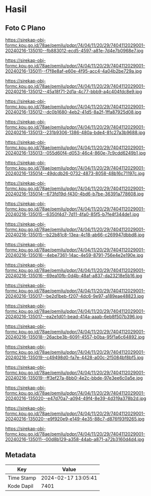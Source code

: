 # Hasil

## Foto C Plano

https://sirekap-obj-formc.kpu.go.id/78ae/pemilu/pdpr/74/04/11/20/29/7404112029001-20240216-135010--fb883012-ecd5-4597-a81e-7d4e7b0968e7.jpg

https://sirekap-obj-formc.kpu.go.id/78ae/pemilu/pdpr/74/04/11/20/29/7404112029001-20240216-135011--f7f8e8af-e60e-4f95-acc4-4a04b2be729a.jpg

https://sirekap-obj-formc.kpu.go.id/78ae/pemilu/pdpr/74/04/11/20/29/7404112029001-20240216-135012--45a18f71-2d1a-4c77-bbb9-a4c404fdc8e9.jpg

https://sirekap-obj-formc.kpu.go.id/78ae/pemilu/pdpr/74/04/11/20/29/7404112029001-20240216-135012--dc0b1680-4eb2-41d5-8a2f-1ffa87925d08.jpg

https://sirekap-obj-formc.kpu.go.id/78ae/pemilu/pdpr/74/04/11/20/29/7404112029001-20240216-135013--231b9306-1386-480a-bde4-81c27a3b9688.jpg

https://sirekap-obj-formc.kpu.go.id/78ae/pemilu/pdpr/74/04/11/20/29/7404112029001-20240216-135013--055d60f4-d053-46c4-860e-7c9cdd6249b1.jpg

https://sirekap-obj-formc.kpu.go.id/78ae/pemilu/pdpr/74/04/11/20/29/7404112029001-20240216-135014--49dcdb26-0732-4873-8058-48b16c71197c.jpg

https://sirekap-obj-formc.kpu.go.id/78ae/pemilu/pdpr/74/04/11/20/29/7404112029001-20240216-135014--673fd19d-f430-4bd6-b7be-36391a778608.jpg

https://sirekap-obj-formc.kpu.go.id/78ae/pemilu/pdpr/74/04/11/20/29/7404112029001-20240216-135015--6350f4d7-7d11-4fa0-85f5-b7fe4f344de1.jpg

https://sirekap-obj-formc.kpu.go.id/78ae/pemilu/pdpr/74/04/11/20/29/7404112029001-20240216-135015--b22b81c8-13ea-4c18-ab66-c269947dbbd8.jpg

https://sirekap-obj-formc.kpu.go.id/78ae/pemilu/pdpr/74/04/11/20/29/7404112029001-20240216-135016--4ebe7361-14ac-4e59-8791-756e4e2e190e.jpg

https://sirekap-obj-formc.kpu.go.id/78ae/pemilu/pdpr/74/04/11/20/29/7404112029001-20240216-135016--69ea10fb-0d4b-48af-a837-da23218e5b16.jpg

https://sirekap-obj-formc.kpu.go.id/78ae/pemilu/pdpr/74/04/11/20/29/7404112029001-20240216-135017--be2d1beb-f207-4dc6-9e97-a189eae48823.jpg

https://sirekap-obj-formc.kpu.go.id/78ae/pemilu/pdpr/74/04/11/20/29/7404112029001-20240216-135017--ea2e1d01-bead-414a-aaab-6eb8f507b396.jpg

https://sirekap-obj-formc.kpu.go.id/78ae/pemilu/pdpr/74/04/11/20/29/7404112029001-20240216-135018--26acbe3b-6091-4557-b0ba-95f1a6c64892.jpg

https://sirekap-obj-formc.kpu.go.id/78ae/pemilu/pdpr/74/04/11/20/29/7404112029001-20240216-135019--c49498d0-fa7e-4428-a00c-2f5084bf8bf5.jpg

https://sirekap-obj-formc.kpu.go.id/78ae/pemilu/pdpr/74/04/11/20/29/7404112029001-20240216-135019--ff3ef27a-8bb0-4e2c-bbde-97e3ee6c0a5e.jpg

https://sirekap-obj-formc.kpu.go.id/78ae/pemilu/pdpr/74/04/11/20/29/7404112029001-20240216-135020--e47d70a7-a094-49f4-8e39-4d319a378b2d.jpg

https://sirekap-obj-formc.kpu.go.id/78ae/pemilu/pdpr/74/04/11/20/29/7404112029001-20240216-135020--e9f920e9-e149-4e35-88c7-d876f93f9265.jpg

https://sirekap-obj-formc.kpu.go.id/78ae/pemilu/pdpr/74/04/11/20/29/7404112029001-20240216-135011--00d8b129-a358-44ab-a871-a72b3160d4d4.jpg


## Metadata

| Key        | Value               |
| ---------- | ------------------- |
| Time Stamp | 2024-02-17 13:05:41 |
| Kode Dapil | 7401                |



